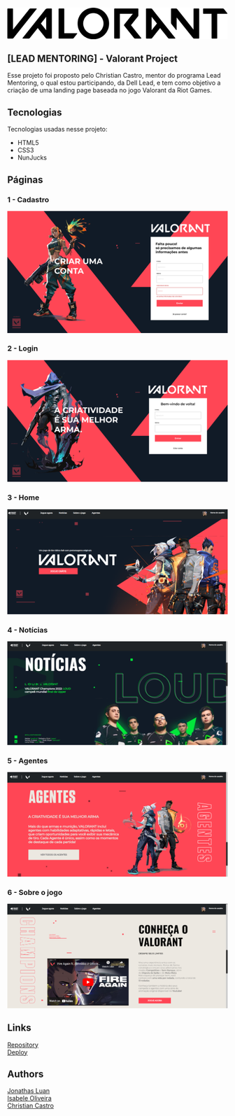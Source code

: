 ![Logo of the project](public/README/valorantLogo.png)


## [LEAD MENTORING] - Valorant Project
Esse projeto foi proposto pelo Christian Castro, mentor do programa Lead Mentoring, o qual estou participando, da Dell Lead, e tem como objetivo a criação de uma landing page baseada no jogo Valorant da Riot Games.


## Tecnologias 

Tecnologias usadas nesse projeto:

* HTML5
* CSS3
* NunJucks

## Páginas  

### 1 - Cadastro

![Homepage image](public/README/cadastro.png)

### 2 - Login

![Homepage image](public/README/login.png)

### 3 - Home

![Homepage image](public/README/home.png)


### 4 - Notícias

![Login](public/README/noticias.png)


### 5 - Agentes

![Sign up](public/README/agentes.png)


### 6 - Sobre o jogo

![Dashboard](public/README/sobre.png)


## Links

  <a href="github.com/jonathasltavares/-Lead-Mentoring--Valorant-Project">Repository</a><br>
  <a href="https://valorantprojectleadmentoring.herokuapp.com">Deploy</a>
  

## Authors

  <a href="github.com/jonathasltavares">Jonathas Luan</a>  
  <a href="github.com/IsabeleOliveira">Isabele Oliveira</a>  
  <a href="github.com/CCastro01">Christian Castro</a>  
